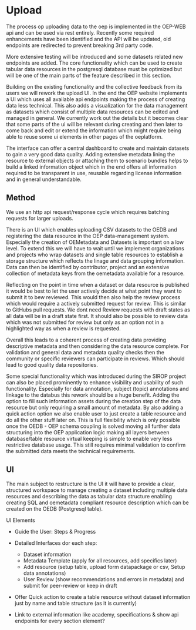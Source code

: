 # Upload

The process op uploading data to the oep is implemented in the OEP-WEB api and can be used via rest entirely. Recently some required enhancements have been identified and the API will be updated, old endpoints are redirected to prevent breaking 3rd party code.

More extensive testing will be introduced and some datasets related new endpoints are added. The core functionality which can be used to create tabular data resources in the postgresql database must be optimized but will be one of the main parts of the feature described in this section.

Building on the existing functionality and the collective feedback from its users we will rework the upload UI. In the end the OEP website implements a UI which uses all available api endpoints making the process of creating data less technical. This also adds a visualization for the data management as datasets which consist of multiple data resources can be edited and managed in general. We currently work out the details but it becomes clear that some parts of the ui will be relevant during creating and then later to come back and edit or extend the information which might require being able to reuse some ui elements in other pages of the oeplatform.

The interface can offer a central dashboard to create and maintain datasets to gain a very good data quality. Adding extensive metadata lining the resource to external objects or attaching them to scenario bundles helps to build a linked information object which in the end offers all information required to be transparent in use, reusable regarding license information and in general understandable.

## Method

We use an http api request/response cycle which requires batching requests for larger uploads.

There is an UI which enables uploading CSV datasets to the OEDB and registering the data resource in the OEP data-management system. Especially the creation of OEMetadata and Datasets is important on a low level. To extend this we will have to wait until we implement organizations and projects who wrap datasets and single table resources to establish a storage structure which reflects the linage and data grouping information. Data can then be identified by contributor, project and an extensive collection of metadata keys from the oemetadata available for a resource.

Reflecting on the point in time when a dataset or data resource is published it would be best to let the user actively decide at what point they want to submit it to bew reviewed. This would then also help the review process which would require a actively submitted request for review. This is similar to GitHubs pull requests. We dont need Review requests with draft states as all data will be in a draft state first. It should also be possible to review data which was not submitted for review but only as an option not in a highlighted way as when a review is requested.

Overall this leads to a coherent process of creating data providing descriptive metadata and then considering the data resource complete. For validation and general data and metadata quality checks then the community or specific reviewers can participate in reviews. Which should lead to good quality data repositories.

Some special functionality which was introduced during the SIROP project can also be placed prominently to enhance visibility and usability of such functionality. Especially for data annotation, subject (topic) annotations and linkage to the databus this rework should be a huge benefit. Adding the option to fill such information assets during the creation step of the data resource but only requiring a small amount of metadata. By also adding a quick action option we also enable user to just create a table resource and do all the other stuff later on. This is full flexibility which is only possible once the OEDB - OEP schema coupling is solved moving all further data structuring into the OEP application logic making all layers between database/table resource virtual keeping is simple to enable very less restrictive database usage. This still requires minimal validation to confirm the submitted data meets the technical requirements.

## UI

The main subject to restructure is the UI it will have to provide a clear, structured workspace to manage creating a dataset including multiple data resources and describing the data as tabular data structure enabling creating SQL and oemetadata compliant resource description which can be created on the OEDB (Postgresql table).

UI Elements

- Guide the User: Steps & Progress
- Detailed Interfaces dor each step:

    - Dataset information
    - Metadata Template (apply for all resources, add specifics later)
    - Add resource (setup table, upload form datapackage or csv, Setup data annotations)
    - User Review (show recommendations and errors in metadata) and submit for peer-review or keep in draft

- Offer Quick action to create a table resource without dataset information just by name and table structure (as it is currently)
- Link to external information like academy, specifications & show api endpoints for every section element?
